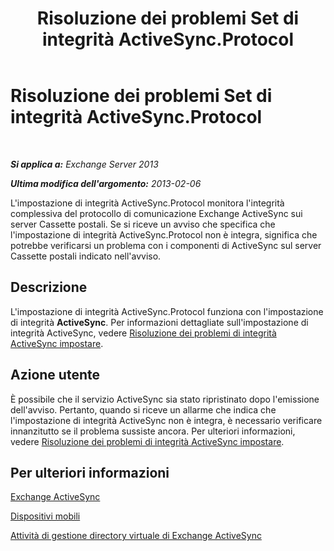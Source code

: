 ﻿---
title: Risoluzione dei problemi Set di integrità ActiveSync.Protocol
TOCTitle: Risoluzione dei problemi Set di integrità ActiveSync.Protocol
ms:assetid: 7351f881-08b2-4504-99f2-63e7acdfcc35
ms:mtpsurl: https://technet.microsoft.com/it-it/library/ms.exch.scom.activesync.protocol(v=EXCHG.150)
ms:contentKeyID: 53275545
ms.date: 03/07/2017
mtps_version: v=EXCHG.150
ms.translationtype: MT
---

# Risoluzione dei problemi Set di integrità ActiveSync.Protocol

 

_**Si applica a:** Exchange Server 2013_

_**Ultima modifica dell'argomento:** 2013-02-06_

L'impostazione di integrità ActiveSync.Protocol monitora l'integrità complessiva del protocollo di comunicazione Exchange ActiveSync sui server Cassette postali. Se si riceve un avviso che specifica che l'impostazione di integrità ActiveSync.Protocol non è integra, significa che potrebbe verificarsi un problema con i componenti di ActiveSync sul server Cassette postali indicato nell'avviso.

## Descrizione

L'impostazione di integrità ActiveSync.Protocol funziona con l'impostazione di integrità **ActiveSync**. Per informazioni dettagliate sull'impostazione di integrità ActiveSync, vedere [Risoluzione dei problemi di integrità ActiveSync impostare](troubleshooting-activesync-health-set.md).

## Azione utente

È possibile che il servizio ActiveSync sia stato ripristinato dopo l'emissione dell'avviso. Pertanto, quando si riceve un allarme che indica che l'impostazione di integrità ActiveSync non è integra, è necessario verificare innanzitutto se il problema sussiste ancora. Per ulteriori informazioni, vedere [Risoluzione dei problemi di integrità ActiveSync impostare](troubleshooting-activesync-health-set.md).

## Per ulteriori informazioni

[Exchange ActiveSync](https://technet.microsoft.com/it-it/library/aa998357\(v=exchg.150\))

[Dispositivi mobili](https://technet.microsoft.com/it-it/library/bb232129\(v=exchg.150\))

[Attività di gestione directory virtuale di Exchange ActiveSync](https://technet.microsoft.com/it-it/library/bb125170\(v=exchg.150\))

